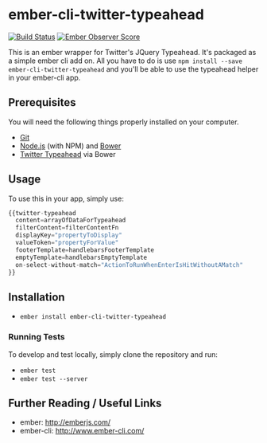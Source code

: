 # ember-cli-twitter-typeahead

[![Build Status](https://travis-ci.org/Dhaulagiri/ember-cli-twitter-typeahead.png?branch=master)](https://travis-ci.org/Dhaulagiri/ember-cli-twitter-typeahead)
[![Ember Observer Score](http://emberobserver.com/badges/ember-cli-twitter-typeahead.svg)](http://emberobserver.com/addons/ember-cli-twitter-typeahead)

This is an ember wrapper for Twitter's JQuery Typeahead. It's packaged as a
simple ember cli add on. All you have to do is use `npm install --save
ember-cli-twitter-typeahead` and you'll be able to use the typeahead helper in
your ember-cli app.

## Prerequisites

You will need the following things properly installed on your computer.

* [Git](http://git-scm.com/)
* [Node.js](http://nodejs.org/) (with NPM) and [Bower](http://bower.io/)
* [Twitter Typeahead](https://github.com/twitter/typeahead.js/) via Bower

## Usage

To use this in your app, simply use:
```javascript
{{twitter-typeahead
  content=arrayOfDataForTypeahead
  filterContent=filterContentFn
  displayKey="propertyToDisplay"
  valueToken="propertyForValue"
  footerTemplate=handlebarsFooterTemplate
  emptyTemplate=handlebarsEmptyTemplate
  on-select-without-match="ActionToRunWhenEnterIsHitWithoutAMatch"
}}
```


## Installation

* `ember install ember-cli-twitter-typeahead`

### Running Tests

To develop and test locally, simply clone the repository and run:
* `ember test`
* `ember test --server`

## Further Reading / Useful Links

* ember: http://emberjs.com/
* ember-cli: http://www.ember-cli.com/
